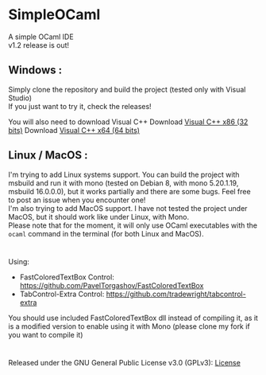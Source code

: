 # SimpleOCaml
A simple OCaml IDE  
v1.2 release is out!  
## Windows :
Simply clone the repository and build the project (tested only with Visual Studio)  
If you just want to try it, check the releases!

You will also need to download Visual C++
Download [Visual C++ x86 (32 bits)](https://aka.ms/vs/16/release/vc_redist.x86.exe)
Download [Visual C++ x64 (64 bits)](https://aka.ms/vs/16/release/vc_redist.x64.exe)
  
## Linux / MacOS :
I'm trying to add Linux systems support. You can build the project with msbuild and run it with mono (tested on Debian 8, with mono 5.20.1.19, msbuild 16.0.0.0), but it works partially and there are some bugs. Feel free to post an issue when you encounter one!  
I'm also trying to add MacOS support. I have not tested the project under MacOS, but it should work like under Linux, with Mono.  
Please note that for the moment, it will only use OCaml executables with the `ocaml` command in the terminal (for both Linux and MacOS).  
#
Using:  
* FastColoredTextBox Control: https://github.com/PavelTorgashov/FastColoredTextBox  
* TabControl-Extra Control: https://github.com/tradewright/tabcontrol-extra  
  
You should use included FastColoredTextBox dll instead of compiling it, as it is a modified version to enable using it with Mono (please clone my fork if you want to compile it)  
#
Released under the GNU General Public License v3.0 (GPLv3): [License](https://github.com/gmattis/simpleOcaml/blob/master/LICENSE)
